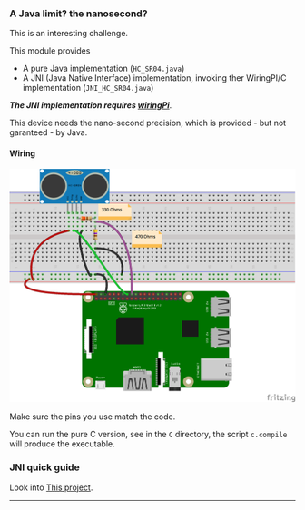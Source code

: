 ### A Java limit? the nanosecond?
This is an interesting challenge.

This module provides
- A pure Java implementation (`HC_SR04.java`)
- A JNI (Java Native Interface) implementation, invoking ther WiringPI/C implementation (`JNI_HC_SR04.java`)

**_The JNI implementation requires [wiringPi](http://wiringpi.com/download-and-install/)_**.

This device needs the nano-second precision, which is provided - but not garanteed - by Java.

#### Wiring

![Wiring](./HC-SR04_bb.png)

Make sure the pins you use match the code.

You can run the pure C version, see in the `C` directory, the script `c.compile` will produce the executable.

### JNI quick guide
Look into [This project](../JNISample/README.md).

---
